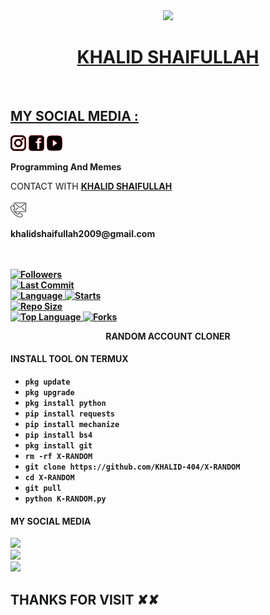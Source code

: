    <div align = "center">
  <a href="https://youtube.com/c/KhaliDTechBd1?utm_source=EKLEiJECCKjOmKnC5IiRIQ">
    <img width="200" heigth="220" src="https://github.com/KHALID-404/KHALID-404/blob/main/20221007_173731.jpg">
    </br>
  <h1>KHALID SHAIFULLAH </h1>
<br>
</div>
 
##  MY SOCIAL MEDIA : <br>

<a href="https://Instagram.com/khalid_vau_2009/" target="_blank"><img src="https://github.com/Azim-vau/Azim-vau/blob/main/IMAGE/instagram.png" alt="alt text" width="25" height="25"></a> 
<a href="https://www.facebook.com/khalid.vau.420" target="_blank"><img src="https://github.com/Azim-vau/Azim-vau/blob/main/IMAGE/facebook.png" alt="alt text" width="25" height="25"></a> <a href="https://youtube.com/c/KhaliDTechBd1"><img src="https://github.com/Azim-vau/Azim-vau/blob/main/IMAGE/youtube.png" alt="alt text" width="25" height="25"></a> 
&nbsp;&nbsp;     &nbsp;&nbsp;    &nbsp;&nbsp;   &nbsp;&nbsp;   &nbsp;&nbsp;
  
____Programming And Memes____

CONTACT WITH <a href="https://github.com/KHALID-404"><b>KHALID SHAIFULLAH</a> </br><br>
<img src="https://github.com/Azim-vau/Azim-vau/blob/main/IMAGE/contact.png" alt="alt text" width="25" height="25"> <br>
<p>khalidshaifullah2009@gmail.com</p>  <br> <br> 


<a href="https://github.com/KHALID-404/followers">
<img title="Followers" src="https://img.shields.io/github/followers/KHALID-404?label=Followers&color=blue&style=flat-square"></a>

<br>
  <a href="https://github.com/KHALID-404/termux-style/stargazers/">
  <a href="https://github.com/KHALID-404/X-RANDOM">
    <img alt="Last Commit" src="https://img.shields.io/github/last-commit/KHALID-404/X-RANDOM.svg"/>
  </a>
<br>
  <a href="https://github.com/KHALID-404/X-RANDOM">
    <img alt="Language" src="https://img.shields.io/github/languages/count/KHALID-404/X-RANDOM.svg"/>
  </a>
  <a href="https://github.com/KHALID-404/X-RANDOM">
    <img alt="Starts" src="https://img.shields.io/github/stars/KHALID-404/X-RANDOM.svg"/>
  </a>
<br>
<a href="https://github.com/KHALID-404/X-RANDOM">
    <img alt="Repo Size" src="https://img.shields.io/github/repo-size/KHALID-404/X-RANDOM.svg"/>
  </a>
<br>
<a href="https://github.com/KHALID-404/X-RANDOM">
    <img alt="Top Language" src="https://img.shields.io/github/languages/top/KHALID-404/X-RANDOM.svg"/> <a                                                                                                        href="https://github.com/Azim-vau/fcpromax">
    <img alt="Forks" src="https://img.shields.io/github/forks/KHALID-404/X-RANDOM.svg"/>
  </a>
</div>

</br>
<p align="center">
      RANDOM ACCOUNT CLONER
</p>
  
#### INSTALL TOOL ON TERMUX
 - `pkg update`
 - `pkg upgrade`
 - `pkg install python`
 - `pip install requests`
 - `pip install mechanize`
 - `pip install bs4`
 - `pkg install git`
 - `rm -rf X-RANDOM`
 - `git clone https://github.com/KHALID-404/X-RANDOM`
 - `cd X-RANDOM`
 - `git pull`
 - `python K-RANDOM.py`


#### MY SOCIAL MEDIA

[![](https://img.shields.io/badge/GITHUB-black?logo=Github&logoColor=red&labelColor=black)](https://github.com/KHALID-404) <br>
[![](https://img.shields.io/badge/FACEBOOK-black?logo=Facebook&logoColor=red&labelColor=black)](https://www.facebook.com/KHALID.CYBER.404) <br>
[![](https://img.shields.io/badge/INSTAGRAM-black?logo=Instagram&logoColor=red&labelColor=black)](https://www.instagram.com/khalid_vau_2009/) <br>


<h2> THANKS FOR VISIT ✘✘ <h2\>
